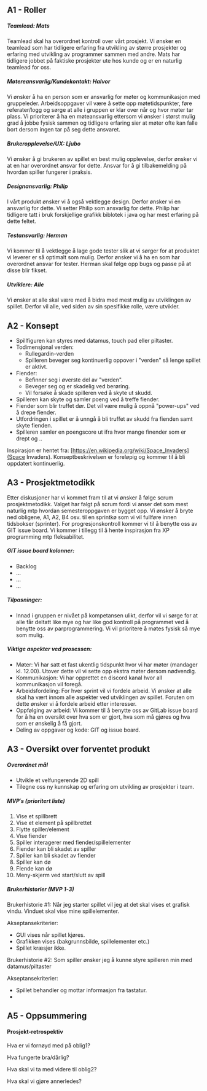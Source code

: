 ## A1 - Roller 
##### Teamlead: Mats
Teamlead skal ha overordnet kontroll over vårt prosjekt. Vi ønsker en teamlead som har tidligere erfaring fra utvikling av større prosjekter og erfaring med utvikling av programmer sammen med andre. Mats har tidligere jobbet på faktiske prosjekter ute hos kunde og er en naturlig teamlead for oss. 
##### Møtereansvarlig/Kundekontakt: Halvor
Vi ønsker å ha en person som er ansvarlig for møter og kommunikasjon med gruppeleder. Arbeidsoppgaver vil være å sette opp møtetidspunkter, føre referater/logg og sørge at alle i gruppen er klar over når og hvor møter tar plass. Vi prioriterer å ha en møteansvarlig ettersom vi ønsker i størst mulig grad å jobbe fysisk sammen og tidligere erfaring sier at møter ofte kan falle bort dersom ingen tar på seg dette ansvaret. 
##### Brukeropplevelse/UX: Ljubo
Vi ønsker å gi brukeren av spillet en best mulig opplevelse, derfor ønsker vi at en har overordnet ansvar for dette. Ansvar for å gi tilbakemelding på hvordan spiller fungerer i praksis. 
##### Designansvarlig: Philip
I vårt produkt ønsker vi å også vektlegge design. Derfor ønsker vi en ansvarlig for dette. Vi setter Philip som ansvarlig for dette. Philip har tidligere tatt i bruk forskjellige grafikk biblotek i java og har mest erfaring på dette feltet. 
##### Testansvarlig: Herman 
Vi kommer til å vektlegge å lage gode tester slik at vi sørger for at produktet vi leverer er så optimalt som mulig. Derfor ønsker vi å ha en som har overordnet ansvar for tester. Herman skal følge opp bugs og passe på at disse blir fikset. 
##### Utviklere: Alle
Vi ønsker at alle skal være med å bidra med mest mulig av utviklingen av spillet. Derfor vil alle, ved siden av sin spesifikke rolle, være utvikler. 


##  A2 - Konsept
- Spillfiguren kan styres med datamus, touch pad eller piltaster. 
- Todimensjonal verden:
    - Rullegardin-verden 
    - Spilleren beveger seg kontinuerlig oppover i "verden" så lenge spillet er aktivt.  
- Fiender:
    - Befinner seg i øverste del av "verden". 
    - Beveger seg og er skadelig ved berøring. 
    - Vil forsøke å skade spilleren ved å skyte ut skudd. 
- Spilleren kan skyte og samler poeng ved å treffe fiender.
- Fiender som blir truffet dør. Det vil være mulig å oppnå "power-ups" ved å drepe fiender. 
- Utfordringen i spillet er å unngå å bli truffet av skudd fra fienden samt skyte fienden.
- Spilleren samler en poengscore ut ifra hvor mange finender som er drept og .. 

Inspirasjon er hentet fra: [https://en.wikipedia.org/wiki/Space_Invaders](Space Invaders). 
Konseptbeskrivelsen er foreløpig og kommer til å bli oppdatert kontinuerlig. 

##  A3 - Prosjektmetodikk
Etter diskusjoner har vi kommet fram til at vi ønsker å følge scrum prosjektmetodikk. Valget har falgt på scrum fordi vi anser det som mest naturlig mtp hvordan semesteroppgaven er bygget opp. Vi ønsker å bryte ned obligene, A1, A2, B4 osv. til en sprintkø som vi vil fullføre innen tidsbokser (sprinter). For progresjonskontroll kommer vi til å benytte oss av GIT issue board. Vi kommer i tillegg til å hente inspirasjon fra XP programming mtp fleksabilitet. 

##### GIT issue board kolonner:
- Backlog 
- ... 
- ... 
- ... 

##### Tilpasninger:
- Innad i gruppen er nivået på kompetansen ulikt, derfor vil vi sørge for at alle får deltatt like mye og har like god kontroll på programmet ved å benytte oss av parprogrammering. Vi vil prioritere å møtes fysisk så mye som mulig. 

##### Viktige aspekter ved prosessen:
- Møter: Vi har satt et fast ukentlig tidspunkt hvor vi har møter (mandager kl. 12.00). Utover dette vil vi sette opp ekstra møter dersom nødvendig. 
- Kommunikasjon: Vi har opprettet en discord kanal hvor all kommunikasjon vil foregå. 
- Arbeidsfordeling: For hver sprint vil vi fordele arbeid. Vi ønsker at alle skal ha vært innom alle aspekter ved utviklingen av spillet. Foruten om dette ønsker vi å fordele arbeid etter interesser. 
- Oppfølging av arbeid: Vi kommer til å benytte oss av GitLab issue board for å ha en oversikt over hva som er gjort, hva som må gjøres og hva som er ønskelig å få gjort.
- Deling av oppgaver og kode: GIT og issue board. 

##  A3 - Oversikt over forventet produkt
##### Overordnet mål
- Utvikle et velfungerende 2D spill
- Tilegne oss ny kunnskap og erfaring om utvikling av prosjekter i team. 

#####  MVP´s (prioritert liste) 
1. Vise et spillbrett 
2. Vise et element  på spillbrettet
3. Flytte spiller/element 
4. Vise fiender
5. Spiller interagerer med fiender/spillelementer
6. Fiender kan bli skadet av spiller 
7. Spiller kan bli skadet av fiender
8. Spiller kan dø 
9. FIende kan dø
10. Meny-skjerm ved start/slutt av spill 

##### Brukerhistorier (MVP 1-3)
Brukerhistorie #1: Når jeg starter spillet vil jeg at det skal vises et grafisk vindu. Vinduet skal vise mine spillelementer. 

Akseptansekriterier:
- GUI vises når spillet kjøres. 
- Grafikken vises (bakgrunnsbilde, spillelementer etc.)
- Spillet kræsjer ikke. 

Brukerhistorie #2: Som spiller ønsker jeg å kunne styre spilleren min med datamus/piltaster

Akseptansekriterier:
- Spillet behandler og mottar informasjon fra tastatur. 
- 


## A5 - Oppsummering 
#### Prosjekt-retrospektiv
Hva er vi fornøyd med på oblig1?

Hva fungerte bra/dårlig?

Hva skal vi ta med videre til oblig2? 

Hva skal vi gjøre annerledes? 

